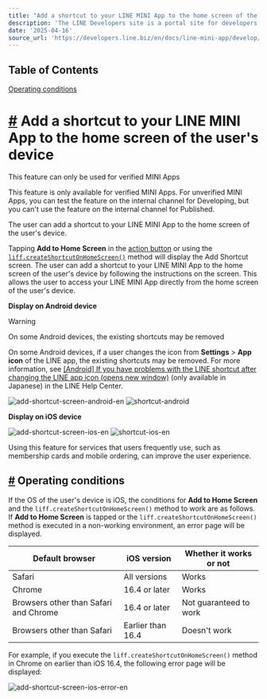 ```yaml
---
title: "Add a shortcut to your LINE MINI App to the home screen of the user's device | LINE Developers"
description: 'The LINE Developers site is a portal site for developers. It contains documents and tools that will help you use our various developer products. Creating LINE Login and Messaging API applications and services has never been easier!'
date: '2025-04-16'
source_url: 'https://developers.line.biz/en/docs/line-mini-app/develop/add-to-home-screen/'
---
```


## Table of Contents

[Operating conditions](#operating-conditions)

# [#](#page-title) Add a shortcut to your LINE MINI App to the home screen of the user's device

This feature can only be used for verified MINI Apps

This feature is only available for verified MINI Apps. For unverified MINI Apps, you can test the feature on the internal channel for Developing, but you can't use the feature on the internal channel for Published.

The user can add a shortcut to your LINE MINI App to the home screen of the user's device.

Tapping **Add to Home Screen** in the [action button](../../../../en/docs/line-mini-app/discover/builtin-features.md#action-button) or using the [`liff.createShortcutOnHomeScreen()`](../../../../en/reference/liff.md#create-shortcut-on-home-screen) method will display the Add Shortcut screen. The user can add a shortcut to your LINE MINI App to the home screen of the user's device by following the instructions on the screen. This allows the user to access your LINE MINI App directly from the home screen of the user's device.

**Display on Android device**

> [!warning]
> On some Android devices, the existing shortcuts may be removed
>
> On some Android devices, if a user changes the icon from **Settings** > **App icon** of the LINE app, the existing shortcuts may be removed. For more information, see [\[Android\] If you have problems with the LINE shortcut after changing the LINE app icon (opens new window)](https://help.line.me/line/smartphone/pc?lang=ja&contentId=200000315) (only available in Japanese) in the LINE Help Center.

![add-shortcut-screen-android-en](/assets/img/add-shortcut-screen-android-en.fc6eb5f6.png) ![shortcut-android](/assets/img/shortcut-android.38caf27a.png)

**Display on iOS device**

![add-shortcut-screen-ios-en](/assets/img/add-shortcut-screen-ios-en.a0ae2c4e.png) ![shortcut-ios-en](/assets/img/shortcut-ios-en.3d9916f0.png)

Using this feature for services that users frequently use, such as membership cards and mobile ordering, can improve the user experience.

## [#](#operating-conditions) Operating conditions

If the OS of the user's device is iOS, the conditions for **Add to Home Screen** and the `liff.createShortcutOnHomeScreen()` method to work are as follows. If **Add to Home Screen** is tapped or the `liff.createShortcutOnHomeScreen()` method is executed in a non-working environment, an error page will be displayed.

| Default browser                       | iOS version       | Whether it works or not |
| ------------------------------------- | ----------------- | ----------------------- |
| Safari                                | All versions      | Works                   |
| Chrome                                | 16.4 or later     | Works                   |
| Browsers other than Safari and Chrome | 16.4 or later     | Not guaranteed to work  |
| Browsers other than Safari            | Earlier than 16.4 | Doesn't work            |

For example, if you execute the `liff.createShortcutOnHomeScreen()` method in Chrome on earlier than iOS 16.4, the following error page will be displayed:

![add-shortcut-screen-ios-error-en](/assets/img/add-shortcut-screen-ios-error-en.660b562f.png)
